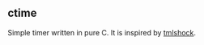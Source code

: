 ## ctime
Simple timer written in pure C. It is inspired by [tmlshock](https://github.com/yorukot/tmlshock).
